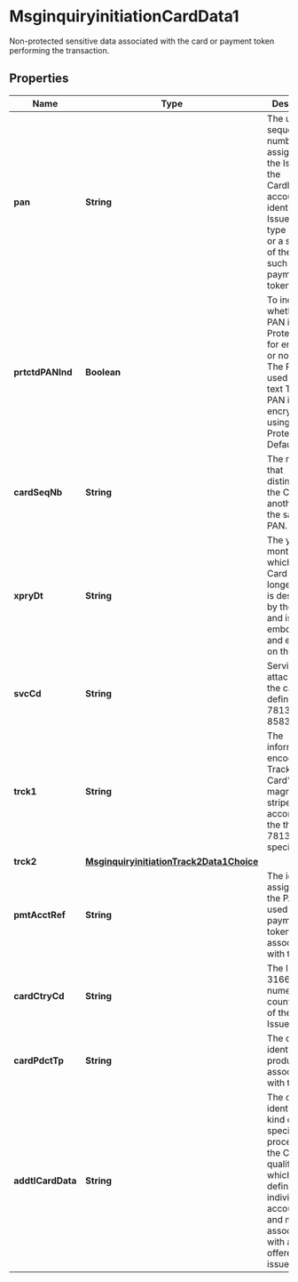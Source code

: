 

# MsginquiryinitiationCardData1

Non-protected sensitive data associated with the card or payment token performing the transaction.

## Properties

| Name | Type | Description | Notes |
|------------ | ------------- | ------------- | -------------|
|**pan** | **String** | The unique sequence of numbers assigned by the Issuer to the Cardholder account that identifies the Issuer and type of Card, or a surrogate of the PAN such as a payment token. |  [optional] |
|**prtctdPANInd** | **Boolean** | To indicate whether the PAN is using ProtectedData for encryption or not. False: The PAN is used in plain text True: The PAN is encrypted by using ProtectedData Default: False |  [optional] |
|**cardSeqNb** | **String** | The number that distinguishes the Card from another with the same PAN. |  [optional] |
|**xpryDt** | **String** | The year and month after which the Card is no longer valid. It is designated by the Issuer and is embossed and encoded on the Card. |  [optional] |
|**svcCd** | **String** | Service attached to the card as defined in ISO 7813.  ISO 8583 bit 40. |  [optional] |
|**trck1** | **String** | The information encoded on Track 1 of the Card&#39;s magnetic stripe according to the the ISO 7813 specification. |  [optional] |
|**trck2** | [**MsginquiryinitiationTrack2Data1Choice**](MsginquiryinitiationTrack2Data1Choice.md) |  |  [optional] |
|**pmtAcctRef** | **String** | The identifier assigned to the PAN and used to link payment tokens associated with that PAN. |  [optional] |
|**cardCtryCd** | **String** | The ISO 3166-1 numeric country code of the Card&#39;s Issuer. |  [optional] |
|**cardPdctTp** | **String** | The code identifying the product associated with the Card. |  [optional] |
|**addtlCardData** | **String** | The code identifying the kind of special processing the Card qualifies for, which is defined at the individual account level and may be associated with a benefit offered by the issuer. |  [optional] |



